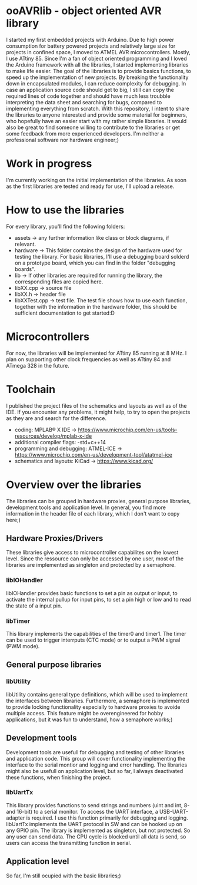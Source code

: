 # ooAVRlib - object oriented AVR library
I started my first embedded projects with Arduino. Due to high power consumption for battery powered projects and relatively large size for projects in confined space, I moved to ATMEL AVR microcontrollers. Mostly, I use ATtiny 85. Since I'm a fan of object oriented programming and I loved the Arduino framework with all the libraries, I started implementing libraries to make life easier. The goal of the libraries is to provide basics functions, to speed up the implementation of new projects. By breaking the functionality down in encapsulated modules, I can reduce complexity for debugging. In case an application source code should get to big, I still can copy the required lines of code together and should have much less troubble interpreting the data sheet and searching for bugs, compared to implementing everything from scratch.
With this repository, I intent to share the libraries to anyone interested and provide some material for beginners, who hopefully have an easier start with my rather simple libraries. It would also be great to find someone willing to contribute to the libraries or get some feedback from more experienced developers. I'm neither a professional software nor hardware engineer;)

# Work in progress
I'm currently working on the initial implementation of the libraries. As soon as the first libraries are tested and ready for use, I'll upload a release.

# How to use the libraries
For every library, you'll find the following folders:
- assets -> any further information like class or block diagrams, if relevant.
- hardware -> This folder contains the design of the hardware used for testing the library. For basic libraries, I'll use a debugging board solderd on a prototype board, which you can find in the folder "debugging boards".
- lib -> If other libraries are required for running the library, the corresponding files are copied here.
- libXX.cpp -> source file
- libXX.h -> header file
- libXXTest.cpp -> test file. The test file shows how to use each function, together with the information in the hardware folder, this should be sufficient documentation to get started:D

# Microcontrollers
For now, the libraries will be implemented for ATtiny 85 running at 8 MHz. I plan on supporting other clock frequencies as well as ATtiny 84 and ATmega 328 in the future.

# Toolchain
I published the project files of the schematics and layouts as well as of the IDE. If you encounter any problems, it might help, to try to open the projects as they are and search for the difference. 
- coding: MPLAB® X IDE -> https://www.microchip.com/en-us/tools-resources/develop/mplab-x-ide
- additional compiler flags: -std=c++14
- programming and debugging: ATMEL-ICE -> https://www.microchip.com/en-us/development-tool/atatmel-ice
- schematics and layouts: KiCad -> https://www.kicad.org/

# Overview over the libraries
The libraries can be grouped in hardware proxies, general purpose libraries, development tools and application level. 
In general, you find more information in the header file of each library, which I don't want to copy here;)
## Hardware Proxies/Drivers
These libraries give access to microcontroller capabilites on the lowest level. Since the ressource can only be accessed by one user, most of the libraries are implemented as singleton and protected by a semaphore.
### libIOHandler
libIOHandler provides basic functions to set a pin as output or input, to activate the internal pullup for input pins, to set a pin high or low and to read the state of a input pin.
### libTimer
This library implements the capabilities of the timer0 and timer1. The timer can be used to trigger interrputs (CTC mode) or to output a PWM signal (PWM mode). 
## General purpose libraries
### libUtility
libUtility contains general type definitions, which will be used to implement the interfaces between libraries. Furthermore, a semaphore is implemented to provide locking functionality especially to hardware proxies to avoide multiple access. This feature might be overengineered for hobby applications, but it was fun to understand, how a semaphore works;)
## Development tools
Development tools are usefull for debugging and testing of other libraries and application code. This group will cover functionality implementing the interface to the serial montior and logging and error handling. The libraries might also be usefull on application level, but so far, I always deactivated these functions, when finishing the project.
### libUartTx
This library provides functions to send strings and numbers (uint and int, 8- and 16-bit) to a serial monitor. To access the UART interface, a USB-UART-adapter is required. I use this function primarily for debugging and logging. libUartTx implements the UART protocol in SW and can be hooked up on any GPIO pin. The library is implemented as singleton, but not protected. So any user can send data. The CPU cycle is blocked until all data is send, so users can access the transmitting function in serial. 
## Application level
So far, I'm still ocupied with the basic libraries;)
